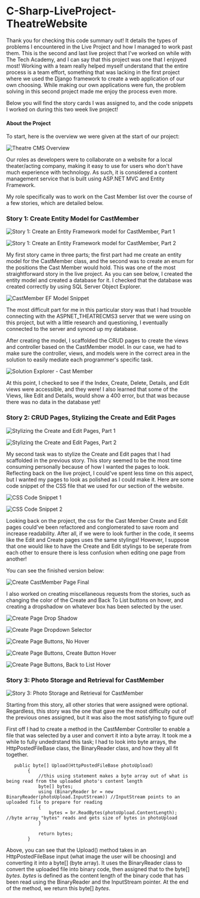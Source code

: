 # C-Sharp-LiveProject-TheatreWebsite
 
Thank you for checking this code summary out! It details the types of problems I encountered in the Live Project and how I managed to work past them.  This is the second and last live project that I've worked on while with The Tech Academy, and I can say that this project was one that I enjoyed most! Working with a team really helped myself understand that the entire process is a team effort, something that was lacking in the first project where we used the Django framework to create a web application of our own choosing. While making our own applications were fun, the problem solving in this second project made me enjoy the process even more.

Below you will find the story cards I was assigned to, and the code snippets I worked on during this two week live project! 


#### About the Project

To start, here is the overview we were given at the start of our project:

![Theatre CMS Overview](../../../../../../../C:/Users/dell/Desktop/LiveProjects/TheatreCMS3/C-Sharp-LiveProject-TheatreWebsite/Photos/StoryCards/TheatreCMSOverview.png)

Our roles as developers were to collaborate on a website for a local theater/acting company, making it easy to use for users who don't have much experience with technology. As such, it is considered a content management service that is built using ASP.NET MVC and Entity Framework.

My role specifically was to work on the Cast Member list over the course of a few stories, which are detailed below.

### Story 1: Create Entity Model for CastMember

![Story 1: Create an Entity Framework model for CastMember, Part 1](../../../../../../../C:/Users/dell/Desktop/LiveProjects/TheatreCMS3/C-Sharp-LiveProject-TheatreWebsite/Photos/StoryCards/Card1CastMemberEM.jpg)

![Story 1: Create an Entity Framework model for CastMember, Part 2](../../../../../../../C:/Users/dell/Desktop/LiveProjects/TheatreCMS3/C-Sharp-LiveProject-TheatreWebsite/Photos/StoryCards/Card1CastMemberEM2.jpg)

My first story came in three parts; the first part had me create an entity model for the CastMember class, and the second was to create an enum for the positions the Cast Member would hold. This was one of the most straightforward story in the live project. As you can see below, I created the entity model and created a database for it. I checked that the database was created correctly by using SQL Server Object Explorer.

![CastMember EF Model Snippet](../../../../../../../C:/Users/dell/Desktop/LiveProjects/TheatreCMS3/C-Sharp-LiveProject-TheatreWebsite/Photos/CastMemberModelSnippet.png)

The most difficult part for me in this particular story was that I had trouoble connecting with the ASPNET_THEATRECMS3 server that we were using on this project, but with a little research and questioning, I eventually connected to the server and synced up my database. 

After creating the model, I scaffolded the CRUD pages to create the views and controller based on the CastMember model. In our case, we had to make sure the controller, views, and models were in the correct area in the solution to easily mediate each programmer's specific task.

![Solution Explorer - Cast Member](../../../../../../../C:/Users/dell/Desktop/LiveProjects/TheatreCMS3/C-Sharp-LiveProject-TheatreWebsite/Photos/CRUDPart1Solution.png)

At this point, I checked to see if the Index, Create, Delete, Details, and Edit views were accessible, and they were! I also learned that some of the Views, like Edit and Details, would show a 400 error, but that was because there was no data in the database yet!

### Story 2: CRUD Pages, Stylizing the Create and Edit Pages

![Stylizing the Create and Edit Pages, Part 1](../../../../../../../C:/Users/dell/Desktop/LiveProjects/TheatreCMS3/C-Sharp-LiveProject-TheatreWebsite/Photos/StoryCards/Card2CRUDPart1.jpg)

![Stylizing the Create and Edit Pages, Part 2](../../../../../../../C:/Users/dell/Desktop/LiveProjects/TheatreCMS3/C-Sharp-LiveProject-TheatreWebsite/Photos/StoryCards/Card2CRUDPart1-2.jpg)


My second task was to stylize the Create and Edit pages that I had scaffolded in the previous story. This story seemed to be the most time consuming personally because of how I wanted the pages to look. Reflecting back on the live project, I could've spent less time on this aspect, but I wanted my pages to look as polished as I could make it. Here are some code snippet of the CSS file that we used for our section of the website. 

![CSS Code Snippet 1](../../../../../../../C:/Users/dell/Desktop/LiveProjects/TheatreCMS3/C-Sharp-LiveProject-TheatreWebsite/Photos/CSSCodeSnippet1.png)

![CSS Code Snippet 2](../../../../../../../C:/Users/dell/Desktop/LiveProjects/TheatreCMS3/C-Sharp-LiveProject-TheatreWebsite/Photos/CSSCodeSnippet2.png)

Looking back on the project, the css for the Cast Member Create and Edit pages could've been refactored and conglomerated to save room and increase readability. After all, if we were to look further in the code, it seems like the Edit and Create pages uses the same stylings! However, I suppose that one would like to have the Create and Edit stylings to be seperate from each other to ensure there is less confusion when editing one page from another!

You can see the finished version below:

![Create CastMember Page Final](../../../../../../../C:/Users/dell/Desktop/LiveProjects/TheatreCMS3/C-Sharp-LiveProject-TheatreWebsite/Photos/CreateCastMemberPageFinal.png)

I also worked on creating miscellaneous requests from the stories, such as changing the color of the Create and Back To List buttons on hover, and creating a dropshadow on whatever box has been selected by the user.

![Create Page Drop Shadow](../../../../../../../C:/Users/dell/Desktop/LiveProjects/TheatreCMS3/C-Sharp-LiveProject-TheatreWebsite/Photos/CreatePageDropShadowBox.png)

![Create Page Dropdown Selector](../../../../../../../C:/Users/dell/Desktop/LiveProjects/TheatreCMS3/C-Sharp-LiveProject-TheatreWebsite/Photos/CreateCastMemberDropdownMenu.png)

![Create Page Buttons, No Hover](../../../../../../../C:/Users/dell/Desktop/LiveProjects/TheatreCMS3/C-Sharp-LiveProject-TheatreWebsite/Photos/CreatePageNoHover.png)

![Create Page Buttons, Create Button Hover](../../../../../../../C:/Users/dell/Desktop/LiveProjects/TheatreCMS3/C-Sharp-LiveProject-TheatreWebsite/Photos/CreatePageCreateHover.png)

![Create Page Buttons, Back to List Hover](../../../../../../../C:/Users/dell/Desktop/LiveProjects/TheatreCMS3/C-Sharp-LiveProject-TheatreWebsite/Photos/CreatePageBackToListHover.png)

### Story 3: Photo Storage and Retrieval for CastMember

![Story 3: Photo Storage and Retrieval for CastMember](../../../../../../../C:/Users/dell/Desktop/LiveProjects/TheatreCMS3/C-Sharp-LiveProject-TheatreWebsite/Photos/StoryCards/Card3PhotoStorage.png)

Starting from this story, all other stories that were assigned were optional. Regardless, this story was the one that gave me the most difficulty out of the previous ones assigned, but it was also the most satisfying to figure out! 

First off I had to create a method in the CastMember Controller to enable a file that was selected by a user and convert it into a byte array. It took me a while to fully undedrstand this task; I had to look into byte arrays, the HttpPostedFileBase class, the BinaryReader class, and how they all fit together.

```
   public byte[] Upload(HttpPostedFileBase photoUpload)
        { 
            //this using statement makes a byte array out of what is being read from the uploaded photo's content length
            byte[] bytes;
            using (BinaryReader br = new BinaryReader(photoUpload.InputStream)) //InputStream points to an uploaded file to prepare for reading
            {
                bytes = br.ReadBytes(photoUpload.ContentLength); //byte array "bytes" reads and gets size of bytes in photoUpload
            }

            return bytes;
        }
```

Above, you can see that the Upload() method takes in an HttpPostedFileBase input (what image the user will be choosing) and converting it into a byte[] (byte array). It uses the BinaryReader class to convert the uploaded file into binary code, then assigned that to the byte[] *bytes*. *bytes* is defined as the content length of the binary code that has been read using the BinaryReader and the InputStream pointer. At the end of the method, we return this byte[] *bytes*.



